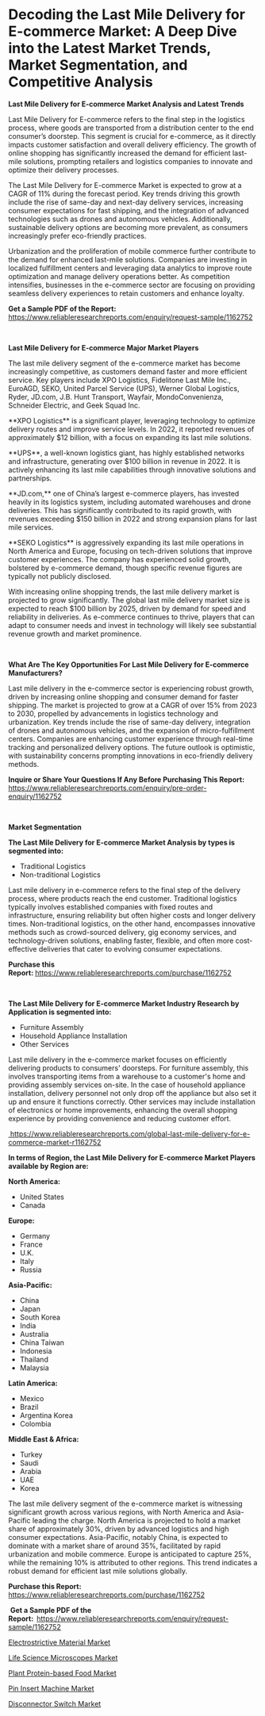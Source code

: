 <p><h1>Decoding the Last Mile Delivery for E-commerce Market: A Deep Dive into the Latest Market Trends, Market Segmentation, and Competitive Analysis</h1></p><p><strong>Last Mile Delivery for E-commerce Market Analysis and Latest Trends</strong></p>
<p><p>Last Mile Delivery for E-commerce refers to the final step in the logistics process, where goods are transported from a distribution center to the end consumer’s doorstep. This segment is crucial for e-commerce, as it directly impacts customer satisfaction and overall delivery efficiency. The growth of online shopping has significantly increased the demand for efficient last-mile solutions, prompting retailers and logistics companies to innovate and optimize their delivery processes.</p><p>The Last Mile Delivery for E-commerce Market is expected to grow at a CAGR of 11% during the forecast period. Key trends driving this growth include the rise of same-day and next-day delivery services, increasing consumer expectations for fast shipping, and the integration of advanced technologies such as drones and autonomous vehicles. Additionally, sustainable delivery options are becoming more prevalent, as consumers increasingly prefer eco-friendly practices.</p><p>Urbanization and the proliferation of mobile commerce further contribute to the demand for enhanced last-mile solutions. Companies are investing in localized fulfillment centers and leveraging data analytics to improve route optimization and manage delivery operations better. As competition intensifies, businesses in the e-commerce sector are focusing on providing seamless delivery experiences to retain customers and enhance loyalty.</p></p>
<p><strong>Get a Sample PDF of the Report:&nbsp;</strong> <a href="https://www.reliableresearchreports.com/enquiry/request-sample/1162752?utm_campaign=115&utm_medium=2&utm_source=Github&utm_content=ia&utm_term=29092024&utm_id=last-mile-delivery-for-e-commerce">https://www.reliableresearchreports.com/enquiry/request-sample/1162752</a></p>
<p>&nbsp;</p>
<p><strong>Last Mile Delivery for E-commerce Major Market Players</strong></p>
<p><p>The last mile delivery segment of the e-commerce market has become increasingly competitive, as customers demand faster and more efficient service. Key players include XPO Logistics, Fidelitone Last Mile Inc., EuroAGD, SEKO, United Parcel Service (UPS), Werner Global Logistics, Ryder, JD.com, J.B. Hunt Transport, Wayfair, MondoConvenienza, Schneider Electric, and Geek Squad Inc.</p><p>**XPO Logistics** is a significant player, leveraging technology to optimize delivery routes and improve service levels. In 2022, it reported revenues of approximately $12 billion, with a focus on expanding its last mile solutions.</p><p>**UPS**, a well-known logistics giant, has highly established networks and infrastructure, generating over $100 billion in revenue in 2022. It is actively enhancing its last mile capabilities through innovative solutions and partnerships.</p><p>**JD.com,** one of China’s largest e-commerce players, has invested heavily in its logistics system, including automated warehouses and drone deliveries. This has significantly contributed to its rapid growth, with revenues exceeding $150 billion in 2022 and strong expansion plans for last mile services.</p><p>**SEKO Logistics** is aggressively expanding its last mile operations in North America and Europe, focusing on tech-driven solutions that improve customer experiences. The company has experienced solid growth, bolstered by e-commerce demand, though specific revenue figures are typically not publicly disclosed.</p><p>With increasing online shopping trends, the last mile delivery market is projected to grow significantly. The global last mile delivery market size is expected to reach $100 billion by 2025, driven by demand for speed and reliability in deliveries. As e-commerce continues to thrive, players that can adapt to consumer needs and invest in technology will likely see substantial revenue growth and market prominence.</p></p>
<p>&nbsp;</p>
<p><strong>What Are The Key Opportunities For Last Mile Delivery for E-commerce Manufacturers?</strong></p>
<p><p>Last mile delivery in the e-commerce sector is experiencing robust growth, driven by increasing online shopping and consumer demand for faster shipping. The market is projected to grow at a CAGR of over 15% from 2023 to 2030, propelled by advancements in logistics technology and urbanization. Key trends include the rise of same-day delivery, integration of drones and autonomous vehicles, and the expansion of micro-fulfillment centers. Companies are enhancing customer experience through real-time tracking and personalized delivery options. The future outlook is optimistic, with sustainability concerns prompting innovations in eco-friendly delivery methods.</p></p>
<p><strong>Inquire or Share Your Questions If Any Before Purchasing This Report:</strong> <a href="https://www.reliableresearchreports.com/enquiry/pre-order-enquiry/1162752?utm_campaign=115&utm_medium=2&utm_source=Github&utm_content=ia&utm_term=29092024&utm_id=last-mile-delivery-for-e-commerce">https://www.reliableresearchreports.com/enquiry/pre-order-enquiry/1162752</a></p>
<p>&nbsp;</p>
<p><strong>Market Segmentation</strong></p>
<p><strong>The Last Mile Delivery for E-commerce Market Analysis by types is segmented into:</strong></p>
<p><ul><li>Traditional Logistics</li><li>Non-traditional Logistics</li></ul></p>
<p><p>Last mile delivery in e-commerce refers to the final step of the delivery process, where products reach the end customer. Traditional logistics typically involves established companies with fixed routes and infrastructure, ensuring reliability but often higher costs and longer delivery times. Non-traditional logistics, on the other hand, encompasses innovative methods such as crowd-sourced delivery, gig economy services, and technology-driven solutions, enabling faster, flexible, and often more cost-effective deliveries that cater to evolving consumer expectations.</p></p>
<p><strong>Purchase this Report:&nbsp;</strong><a href="https://www.reliableresearchreports.com/purchase/1162752?utm_campaign=115&utm_medium=2&utm_source=Github&utm_content=ia&utm_term=29092024&utm_id=last-mile-delivery-for-e-commerce">https://www.reliableresearchreports.com/purchase/1162752</a></p>
<p>&nbsp;</p>
<p><strong>The Last Mile Delivery for E-commerce Market Industry Research by Application is segmented into:</strong></p>
<p><ul><li>Furniture Assembly</li><li>Household Appliance Installation</li><li>Other Services</li></ul></p>
<p><p>Last mile delivery in the e-commerce market focuses on efficiently delivering products to consumers' doorsteps. For furniture assembly, this involves transporting items from a warehouse to a customer's home and providing assembly services on-site. In the case of household appliance installation, delivery personnel not only drop off the appliance but also set it up and ensure it functions correctly. Other services may include installation of electronics or home improvements, enhancing the overall shopping experience by providing convenience and reducing customer effort.</p></p>
<p><a href="https://www.reliableresearchreports.com/global-last-mile-delivery-for-e-commerce-market-r1162752?utm_campaign=115&utm_medium=2&utm_source=Github&utm_content=ia&utm_term=29092024&utm_id=last-mile-delivery-for-e-commerce">&nbsp;https://www.reliableresearchreports.com/global-last-mile-delivery-for-e-commerce-market-r1162752</a></p>
<p><strong>In terms of Region, the Last Mile Delivery for E-commerce Market Players available by Region are:</strong></p>
<p>
    <p> <strong> North America: </strong>
        <ul>
            <li>United States</li>
            <li>Canada</li>
        </ul>
        </p> 
    <p> <strong> Europe: </strong>
        <ul>
            <li>Germany</li>
            <li>France</li>
            <li>U.K.</li>
            <li>Italy</li>
            <li>Russia</li>
        </ul>
        </p> 
    <p> <strong> Asia-Pacific: </strong>
        <ul>
            <li>China</li>
            <li>Japan</li>
            <li>South Korea</li>
            <li>India</li>
            <li>Australia</li>
            <li>China Taiwan</li>
            <li>Indonesia</li>
            <li>Thailand</li>
            <li>Malaysia</li>
        </ul>
        </p> 
    <p> <strong> Latin America: </strong>
        <ul>
            <li>Mexico</li>
            <li>Brazil</li>
            <li>Argentina Korea</li>
            <li>Colombia</li>
        </ul>
        </p> 
    <p> <strong> Middle East & Africa: </strong>
        <ul>
            <li>Turkey</li>
            <li>Saudi</li>
            <li>Arabia</li>
            <li>UAE</li>
            <li>Korea</li>
        </ul>
    </p>
    </p>
<p><p>The last mile delivery segment of the e-commerce market is witnessing significant growth across various regions, with North America and Asia-Pacific leading the charge. North America is projected to hold a market share of approximately 30%, driven by advanced logistics and high consumer expectations. Asia-Pacific, notably China, is expected to dominate with a market share of around 35%, facilitated by rapid urbanization and mobile commerce. Europe is anticipated to capture 25%, while the remaining 10% is attributed to other regions. This trend indicates a robust demand for efficient last mile solutions globally.</p></p>
<p><strong>Purchase this Report: </strong><a href="https://www.reliableresearchreports.com/purchase/1162752?utm_campaign=115&utm_medium=2&utm_source=Github&utm_content=ia&utm_term=29092024&utm_id=last-mile-delivery-for-e-commerce">https://www.reliableresearchreports.com/purchase/1162752</a></p>
<p>&nbsp;<strong>Get a Sample PDF of the Report:&nbsp;&nbsp;</strong><a href="https://www.reliableresearchreports.com/enquiry/request-sample/1162752?utm_campaign=115&utm_medium=2&utm_source=Github&utm_content=ia&utm_term=29092024&utm_id=last-mile-delivery-for-e-commerce">https://www.reliableresearchreports.com/enquiry/request-sample/1162752</a></p>
<p><strong></strong></p>
<p><p><a href="https://issuu.com/reportprime-2/docs/electrostrictive-material-market-si_56fb2161d89e0c?utm_campaign=115&utm_medium=2&utm_source=Github&utm_content=ia&utm_term=29092024&utm_id=last-mile-delivery-for-e-commerce">Electrostrictive Material Market</a></p><p><a href="https://www.linkedin.com/pulse/unlocking-growth-potential-market-strategic-analysis-life-0hwoe?utm_campaign=115&utm_medium=2&utm_source=Github&utm_content=ia&utm_term=29092024&utm_id=last-mile-delivery-for-e-commerce">Life Science Microscopes Market</a></p><p><a href="https://github.com/BesaLoshi2000/Market-Research-Report-List-1/blob/main/plant-protein-based-food-market.md?utm_campaign=115&utm_medium=2&utm_source=Github&utm_content=ia&utm_term=29092024&utm_id=last-mile-delivery-for-e-commerce">Plant Protein-based Food Market</a></p><p><a href="https://www.linkedin.com/pulse/insights-pin-insert-machine-market-size-which-expanding-104-riaie?utm_campaign=115&utm_medium=2&utm_source=Github&utm_content=ia&utm_term=29092024&utm_id=last-mile-delivery-for-e-commerce">Pin Insert Machine Market</a></p><p><a href="https://issuu.com/reportprime-2/docs/disconnector-switch-market-size-203_b92b7e9df6e59a?utm_campaign=115&utm_medium=2&utm_source=Github&utm_content=ia&utm_term=29092024&utm_id=last-mile-delivery-for-e-commerce">Disconnector Switch Market</a></p></p>